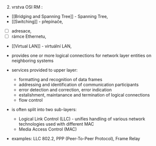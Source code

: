 
2. vrstva OSI RM : 
- [[Bridging and Spanning Tree]] - Spanning Tree,
- [[Switching]] - přepínače, 
- [ ] adresace, 
- [ ] rámce Ethernetu, 
- [[Virtual LAN]] - virtuální LAN, 

- provides one or more logical connections for network layer entities on neighboring systems
- services provided to upper layer:
	- formatting and recognition of data frames
	- addressing and identification of communication participants
	- error detection and correction, error indication
	- estalishment, maintanance and termination of logical connections
	- flow control
- is often split into two sub-layers:
	- Logical Link Control (LLC) - unifies handling of various network technologies used with different MAC
	- Media Access Control (MAC)
- examples: LLC 802.2, PPP (Peer-To-Peer Protocol), Frame Relay